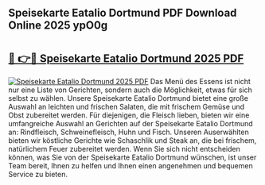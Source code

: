 ## Speisekarte Eatalio Dortmund PDF Download Online 2025 ypO0g

# <h2><a href="http://gccpko.nevu.top/?p=Speisekarte+Eatalio+Dortmund">🔗 👉🔴 Speisekarte Eatalio Dortmund 2025 PDF</a></h2>

[![Speisekarte Eatalio Dortmund 2025 PDF](https://i.imgur.com/dBaPXMq.png)](http://gccpko.nevu.top/?p=Speisekarte+Eatalio+Dortmund)
Das Menü des Essens ist nicht nur eine Liste von Gerichten, sondern auch die Möglichkeit, etwas für sich selbst zu wählen. Unsere Speisekarte Eatalio Dortmund bietet eine große Auswahl an leichten und frischen Salaten, die mit frischem Gemüse und Obst zubereitet werden. Für diejenigen, die Fleisch lieben, bieten wir eine umfangreiche Auswahl an Gerichten auf der Speisekarte Eatalio Dortmund an: Rindfleisch, Schweinefleisch, Huhn und Fisch. Unseren Auserwählten bieten wir köstliche Gerichte wie Schaschlik und Steak an, die bei frischem, natürlichem Feuer zubereitet werden. Wenn Sie sich nicht entscheiden können, was Sie von der Speisekarte Eatalio Dortmund wünschen, ist unser Team bereit, Ihnen zu helfen und Ihnen einen angenehmen und bequemen Service zu bieten.
